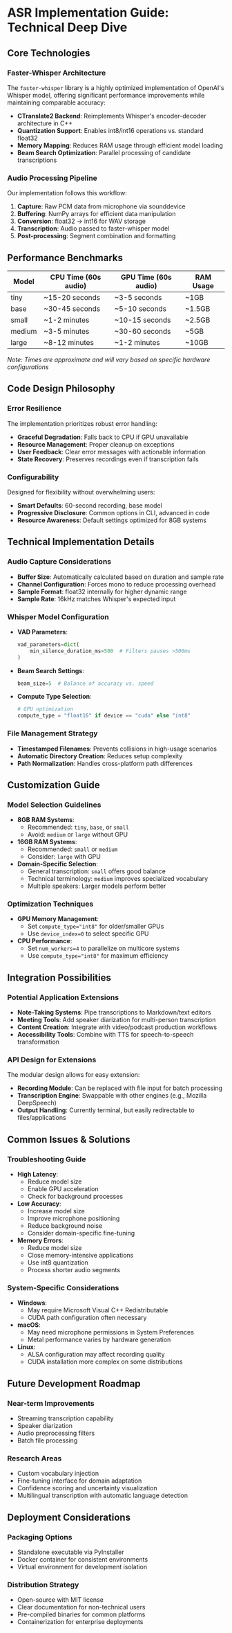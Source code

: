 # ASR Implementation Guide: Technical Deep Dive

## Core Technologies

### Faster-Whisper Architecture
The `faster-whisper` library is a highly optimized implementation of OpenAI's Whisper model, offering significant performance improvements while maintaining comparable accuracy:

- **CTranslate2 Backend**: Reimplements Whisper's encoder-decoder architecture in C++
- **Quantization Support**: Enables int8/int16 operations vs. standard float32
- **Memory Mapping**: Reduces RAM usage through efficient model loading
- **Beam Search Optimization**: Parallel processing of candidate transcriptions

### Audio Processing Pipeline
Our implementation follows this workflow:
1. **Capture**: Raw PCM data from microphone via sounddevice
2. **Buffering**: NumPy arrays for efficient data manipulation
3. **Conversion**: float32 → int16 for WAV storage
4. **Transcription**: Audio passed to faster-whisper model
5. **Post-processing**: Segment combination and formatting

## Performance Benchmarks

| Model | CPU Time (60s audio) | GPU Time (60s audio) | RAM Usage |
|-------|----------------------|----------------------|-----------|
| tiny  | ~15-20 seconds       | ~3-5 seconds         | ~1GB      |
| base  | ~30-45 seconds       | ~5-10 seconds        | ~1.5GB    |
| small | ~1-2 minutes         | ~10-15 seconds       | ~2.5GB    |
| medium| ~3-5 minutes         | ~30-60 seconds       | ~5GB      |
| large | ~8-12 minutes        | ~1-2 minutes         | ~10GB     |

*Note: Times are approximate and will vary based on specific hardware configurations*

## Code Design Philosophy

### Error Resilience
The implementation prioritizes robust error handling:
- **Graceful Degradation**: Falls back to CPU if GPU unavailable
- **Resource Management**: Proper cleanup on exceptions
- **User Feedback**: Clear error messages with actionable information
- **State Recovery**: Preserves recordings even if transcription fails

### Configurability
Designed for flexibility without overwhelming users:
- **Smart Defaults**: 60-second recording, base model
- **Progressive Disclosure**: Common options in CLI, advanced in code
- **Resource Awareness**: Default settings optimized for 8GB systems

## Technical Implementation Details

### Audio Capture Considerations
- **Buffer Size**: Automatically calculated based on duration and sample rate
- **Channel Configuration**: Forces mono to reduce processing overhead
- **Sample Format**: float32 internally for higher dynamic range
- **Sample Rate**: 16kHz matches Whisper's expected input

### Whisper Model Configuration
- **VAD Parameters**:
  ```python
  vad_parameters=dict(
      min_silence_duration_ms=500  # Filters pauses >500ms
  )
  ```
- **Beam Search Settings**:
  ```python
  beam_size=5  # Balance of accuracy vs. speed
  ```
- **Compute Type Selection**:
  ```python
  # GPU optimization
  compute_type = "float16" if device == "cuda" else "int8"
  ```

### File Management Strategy
- **Timestamped Filenames**: Prevents collisions in high-usage scenarios
- **Automatic Directory Creation**: Reduces setup complexity
- **Path Normalization**: Handles cross-platform path differences

## Customization Guide

### Model Selection Guidelines
- **8GB RAM Systems**:
  - Recommended: `tiny`, `base`, or `small`
  - Avoid: `medium` or `large` without GPU
- **16GB RAM Systems**:
  - Recommended: `small` or `medium`
  - Consider: `large` with GPU
- **Domain-Specific Selection**:
  - General transcription: `small` offers good balance
  - Technical terminology: `medium` improves specialized vocabulary
  - Multiple speakers: Larger models perform better

### Optimization Techniques
- **GPU Memory Management**:
  - Set `compute_type="int8"` for older/smaller GPUs
  - Use `device_index=0` to select specific GPU
- **CPU Performance**:
  - Set `num_workers=4` to parallelize on multicore systems
  - Use `compute_type="int8"` for maximum efficiency

## Integration Possibilities

### Potential Application Extensions
- **Note-Taking Systems**: Pipe transcriptions to Markdown/text editors
- **Meeting Tools**: Add speaker diarization for multi-person transcription
- **Content Creation**: Integrate with video/podcast production workflows
- **Accessibility Tools**: Combine with TTS for speech-to-speech transformation

### API Design for Extensions
The modular design allows for easy extension:
- **Recording Module**: Can be replaced with file input for batch processing
- **Transcription Engine**: Swappable with other engines (e.g., Mozilla DeepSpeech)
- **Output Handling**: Currently terminal, but easily redirectable to files/applications

## Common Issues & Solutions

### Troubleshooting Guide
- **High Latency**:
  - Reduce model size
  - Enable GPU acceleration
  - Check for background processes
- **Low Accuracy**:
  - Increase model size
  - Improve microphone positioning
  - Reduce background noise
  - Consider domain-specific fine-tuning
- **Memory Errors**:
  - Reduce model size
  - Close memory-intensive applications
  - Use int8 quantization
  - Process shorter audio segments

### System-Specific Considerations
- **Windows**: 
  - May require Microsoft Visual C++ Redistributable
  - CUDA path configuration often necessary
- **macOS**:
  - May need microphone permissions in System Preferences
  - Metal performance varies by hardware generation
- **Linux**:
  - ALSA configuration may affect recording quality
  - CUDA installation more complex on some distributions

## Future Development Roadmap

### Near-term Improvements
- Streaming transcription capability
- Speaker diarization
- Audio preprocessing filters
- Batch file processing

### Research Areas
- Custom vocabulary injection
- Fine-tuning interface for domain adaptation
- Confidence scoring and uncertainty visualization
- Multilingual transcription with automatic language detection

## Deployment Considerations

### Packaging Options
- Standalone executable via PyInstaller
- Docker container for consistent environments
- Virtual environment for development isolation

### Distribution Strategy
- Open-source with MIT license
- Clear documentation for non-technical users
- Pre-compiled binaries for common platforms
- Containerization for enterprise deployments
